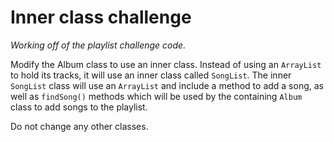 # Inner class challenge

*Working off of the playlist challenge code.*

Modify the Album class to use an inner class. Instead of using an `ArrayList` to hold its tracks, it will use an inner class called `SongList`.
The inner `SongList` class will use an `ArrayList` and include a method to add a song, as well as `findSong()` methods which will be
used by the containing `Album` class to add songs to the playlist.

Do not change any other classes.
